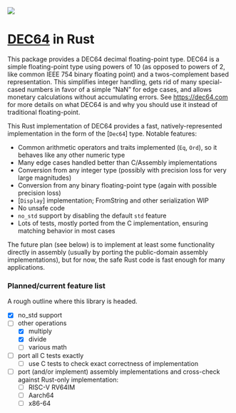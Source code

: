 ![](dec64.png)

# [DEC64](http://dec64.com/) in Rust

This package provides a DEC64 decimal floating-point type. DEC64 is a simple floating-point type using powers of 10 (as opposed to powers of 2, like common IEEE 754 binary floating point) and a twos-complement based representation. This simplifies integer handling, gets rid of many special-cased numbers in favor of a simple “NaN” for edge cases, and allows monetary calculations without accumulating errors. See <https://dec64.com> for more details on what DEC64 is and why you should use it instead of traditional floating-point.

This Rust implementation of DEC64 provides a fast, natively-represented implementation in the form of the [`Dec64`] type. Notable features:

- Common arithmetic operators and traits implemented (`Eq`, `Ord`), so it behaves like any other numeric type
- Many edge cases handled better than C/Assembly implementations
- Conversion from any integer type (possibly with precision loss for very large magnitudes)
- Conversion from any binary floating-point type (again with possible precision loss)
- [`Display`] implementation; FromString and other serialization WIP
- No unsafe code
- `no_std` support by disabling the default `std` feature
- Lots of tests, mostly ported from the C implementation, ensuring matching behavior in most cases

The future plan (see below) is to implement at least some functionality directly in assembly (usually by porting the public-domain assembly implementations), but for now, the safe Rust code is fast enough for many applications.

### Planned/current feature list

A rough outline where this library is headed.

- [x] no_std support
- [ ] other operations
	- [x] multiply
	- [x] divide
	- [ ] various math
- [ ] port all C tests exactly
	- [ ] use C tests to check exact correctness of implementation
- [ ] port (and/or implement) assembly implementations and cross-check against Rust-only implementation:
	- [ ] RISC-V RV64IM
	- [ ] Aarch64
	- [ ] x86-64